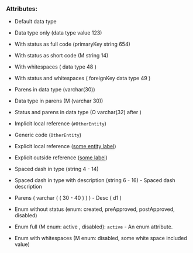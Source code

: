 ### Attributes:

- Default data type

- Data type only (data type value 123)
- With status as full code (primaryKey string 654)
- With status as short code (M string 14)
- With whitespaces ( 	data	 type	 48 	)
- With status and whitespaces ( 	foreignKey	 data	 type	 49 	)

- Parens in data type (varchar(30))
- Data type in parens (M (varchar 30))
- Status and parens in data type (O varchar(32) after 	)

- Implicit local reference (`#OtherEntity`)
- Generic code (`OtherEntity`)
- Explicit local reference ([some entity label](#SomeEntity))
- Explicit outside reference ([some label](/path/url))

- Spaced dash in type (string 4 - 14)
- Spaced dash in type with description (string 6 - 16) - Spaced dash description
- Parens ( varchar ( ( 30 - 40 )  ) ) - Desc ( d1 )

- Enum without status (enum: created, preApproved, postApproved, disabled)
- Enum full (M enum: active , disabled): `active` - An enum attribute.
- Enum with whitespaces (M enum: disabled, some white  space   included value)
